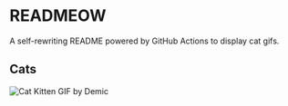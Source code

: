 # READMEOW

A self-rewriting README powered by GitHub Actions to display cat gifs.

## Cats

![Cat Kitten GIF by Demic](https://media2.giphy.com/media/3oriO0OEd9QIDdllqo/200.gif?cid=9acd02da7fr5qhioz26q5o97l834sprfwvlgp2hvonjh0rbk&ep=v1_gifs_search&rid=200.gif&ct=g)
